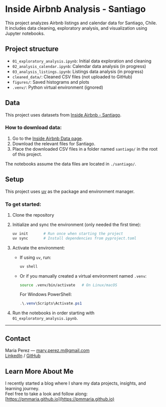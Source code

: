 # Inside Airbnb Analysis - Santiago

This project analyzes Airbnb listings and calendar data for Santiago, Chile.  
It includes data cleaning, exploratory analysis, and visualization using Jupyter notebooks.

## Project structure

- `01_exploratory_analysis.ipynb`: Initial data exploration and cleaning  
- `02_analysis_calendar.ipynb`: Calendar data analysis (in progress)  
- `03_analysis_listings.ipynb`: Listings data analysis (in progress)  
- `cleaned_data/`: Cleaned CSV files (not uploaded to GitHub)  
- `figures/`: Saved histograms and plots  
- `.venv/`: Python virtual environment (ignored)  

## Data

This project uses datasets from [Inside Airbnb - Santiago](http://insideairbnb.com/get-the-data.html).

### How to download data:

1. Go to the [Inside Airbnb Data page](http://insideairbnb.com/get-the-data.html).  
2. Download the relevant files for Santiago.  
3. Place the downloaded CSV files in a folder named `santiago/` in the root of this project.

The notebooks assume the data files are located in `./santiago/`.

## Setup

This project uses [uv](https://astral.sh/docs/uv) as the package and environment manager.

### To get started:

1. Clone the repository  
2. Initialize and sync the environment (only needed the first time):

    ```bash
    uv init       # Run once when starting the project
    uv sync       # Install dependencies from pyproject.toml
    ```

3. Activate the environment:

    - If using `uv`, run:
    
      ```bash
      uv shell
      ```

    - Or if you manually created a virtual environment named `.venv`:

      ```bash
      source .venv/bin/activate   # On Linux/macOS
      ```

      For Windows PowerShell:

      ```powershell
      .\.venv\Scripts\Activate.ps1
      ```

4. Run the notebooks in order starting with `01_exploratory_analysis.ipynb`.

---

## Contact

Maria Perez — mary.perez.m@gmail.com  
[LinkedIn](https://www.linkedin.com/in/maria-perez1205) / [GitHub](https://github.com/pmmaria) 

## Learn More About Me

I recently started a blog where I share my data projects, insights, and learning journey.  
Feel free to take a look and follow along:  
[https://pmmaria.github.io](https://pmmaria.github.io)

